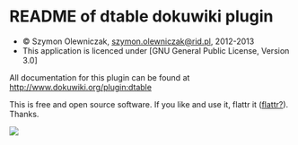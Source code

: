 README of dtable dokuwiki plugin
=================

* &copy; Szymon Olewniczak, szymon.olewniczak@rid.pl, 2012-2013
* This application is licenced under [GNU General Public License, Version 3.0]

All documentation for this plugin can be found at
http://www.dokuwiki.org/plugin:dtable

This is free and open source software. If you like and use it, flattr it ([flattr?][WhatisFlattr]). Thanks.

[![][FlattrButton]][FlattrLink] 

[WhatisFlattr]: http://en.wikipedia.org/wiki/Flattr
[FlattrLink]: http://flattr.com/thing/1150743/

[FlattrButton]: http://api.flattr.com/button/button-static-50x60.png

